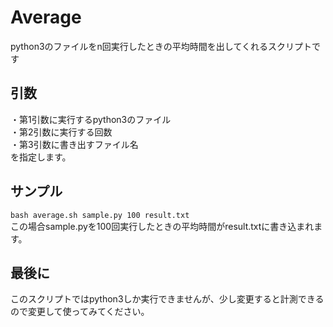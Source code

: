 # Average
python3のファイルをn回実行したときの平均時間を出してくれるスクリプトです

## 引数
・第1引数に実行するpython3のファイル  
・第2引数に実行する回数  
・第3引数に書き出すファイル名  
を指定します。

## サンプル

```bash average.sh sample.py 100 result.txt```  
この場合sample.pyを100回実行したときの平均時間がresult.txtに書き込まれます。

## 最後に
このスクリプトではpython3しか実行できませんが、少し変更すると計測できるので変更して使ってみてください。
